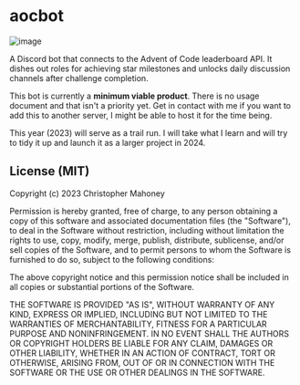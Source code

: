 # aocbot

![image](https://github.com/Alextopher/aocbot/assets/56850185/7241d3f5-a092-47fd-91e9-4b11a4017426)

A Discord bot that connects to the Advent of Code leaderboard API. It dishes out roles for achieving star milestones and unlocks daily discussion channels after challenge completion.

This bot is currently a **minimum viable product**. There is no usage document and that isn't a priority yet. Get in contact with me if you want to add this to another server, I might be able to host it for the time being.

This year (2023) will serve as a trail run. I will take what I learn and will try to tidy it up and launch it as a larger project in 2024.

## License (MIT)

Copyright (c) 2023 Christopher Mahoney

Permission is hereby granted, free of charge, to any person obtaining a copy
of this software and associated documentation files (the "Software"), to deal
in the Software without restriction, including without limitation the rights
to use, copy, modify, merge, publish, distribute, sublicense, and/or sell
copies of the Software, and to permit persons to whom the Software is
furnished to do so, subject to the following conditions:

The above copyright notice and this permission notice shall be included in all
copies or substantial portions of the Software.

THE SOFTWARE IS PROVIDED "AS IS", WITHOUT WARRANTY OF ANY KIND, EXPRESS OR
IMPLIED, INCLUDING BUT NOT LIMITED TO THE WARRANTIES OF MERCHANTABILITY,
FITNESS FOR A PARTICULAR PURPOSE AND NONINFRINGEMENT. IN NO EVENT SHALL THE
AUTHORS OR COPYRIGHT HOLDERS BE LIABLE FOR ANY CLAIM, DAMAGES OR OTHER
LIABILITY, WHETHER IN AN ACTION OF CONTRACT, TORT OR OTHERWISE, ARISING FROM,
OUT OF OR IN CONNECTION WITH THE SOFTWARE OR THE USE OR OTHER DEALINGS IN THE
SOFTWARE.
